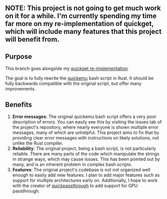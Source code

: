 ## NOTE: This project is not going to get much work on it for a while. I'm currently spending my time far more on my re-implementation of quickget, which will include many features that this project will benefit from.

## Purpose

This branch goes alongside my [quickget re-implementation](https://github.com/lj3954/qg-rust). 

The goal is to fully rewrite the [quickemu](https://github.com/quickemu-project/quickemu) bash script in Rust. 
It should be fully backwards compatible with the original script, but offer many improvements.

## Benefits

1. **Error messages**: The original quickemu bash script offers a very poor description of errors.
You can easily see this by visiting the issues tab of the project's repository, where nearly everyone
is shown multiple error messages, many of which are unhelpful. This project aims to fix that by providing
clear error messages with instructions on likely solutions, not unlike the Rust compiler.
2. **Reliability**: The original project, being a bash script, is not particularly reliable. 
There are many parts of the code which manipulate the strings in strange ways, which may cause issues.
This has been pointed out by many, and is an inherent problem in complex bash scripts.
3. **Features**: The original project's codebase is not not organized well enough to easily add new features.
I plan to add major features such as support for multiple architectures early on. Additionally, I hope to work
with the creator of [quickpassthrough](https://github.com/HikariKnight/quickpassthrough) to add support for GPU passthrough.

